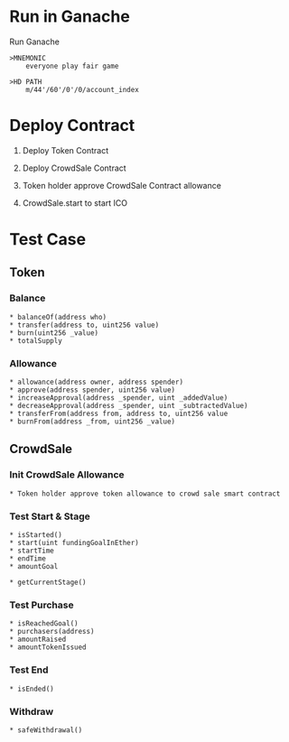# Run in Ganache

Run Ganache

    >MNEMONIC    
        everyone play fair game

    >HD PATH        
        m/44'/60'/0'/0/account_index



# Deploy Contract

1. Deploy Token Contract

2. Deploy CrowdSale Contract

3. Token holder approve CrowdSale Contract allowance

4. CrowdSale.start to start ICO


# Test Case

 ## Token
 
  ### Balance
  
    * balanceOf(address who)
    * transfer(address to, uint256 value)
    * burn(uint256 _value)
    * totalSupply
  
  ### Allowance
  
    * allowance(address owner, address spender)
    * approve(address spender, uint256 value)
    * increaseApproval(address _spender, uint _addedValue)
    * decreaseApproval(address _spender, uint _subtractedValue)
    * transferFrom(address from, address to, uint256 value
    * burnFrom(address _from, uint256 _value)
 
 
 ## CrowdSale
 
  ### Init CrowdSale Allowance
    
    * Token holder approve token allowance to crowd sale smart contract
    
  
  ### Test Start & Stage
  
    * isStarted()
    * start(uint fundingGoalInEther)
    * startTime
    * endTime
    * amountGoal
  
    * getCurrentStage()
    
  
  ### Test Purchase
  
    * isReachedGoal()
    * purchasers(address)
    * amountRaised
    * amountTokenIssued
    
  
  ### Test End
  
    * isEnded()
    
    
  
  ### Withdraw
   
    * safeWithdrawal()
  
    